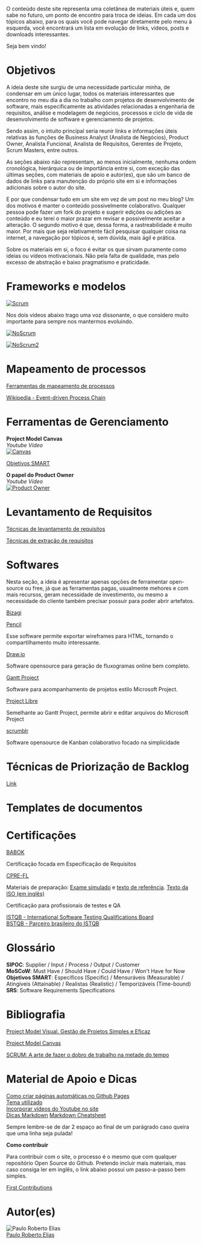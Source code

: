 O conteúdo deste site representa uma coletânea de materiais úteis e, quem sabe no futuro, um ponto de encontro para troca de ideias. Em cada um dos tópicos abaixo, para os quais você pode navegar diretamente pelo menu à esquerda, você encontrará um lista em evolução de links, vídeos, posts e downloads interessantes.  

Seja bem vindo!  

# Objetivos

A ideia deste site surgiu de uma necessidade particular minha, de condensar em um único lugar, todos os materiais interessantes que encontro no meu dia a dia no trabalho com projetos de desenvolvimento de software, mais especificamente as atividades relacionadas a engenharia de requisitos, análise e modelagem de negócios, processos e ciclo de vida de desenvolvimento de software e gerenciamento de projetos.  

Sendo assim, o intuito principal seria reunir links e informações úteis relativas às funções de Business Analyst (Analista de Negócios), Product Owner, Analista Funcional, Analista de Requisitos, Gerentes de Projeto, Scrum Masters, entre outros.  

As seções abaixo não representam, ao menos inicialmente, nenhuma ordem cronológica, hierárquica ou de importância entre si, com exceção das últimas seções, com materiais de apoio e autor(es), que são um banco de dados de links para manutenção do próprio site em si e informações adicionais sobre o autor do site. 

E por que condensar tudo em um site em vez de um post no meu blog? Um dos motivos é manter o conteúdo possivelmente colaborativo. Qualquer pessoa pode fazer um fork do projeto e sugerir edições ou adições ao conteúdo e eu terei o maior prazar em revisar e possivelmente aceitar a alteração. O segundo motivo é que, dessa forma, a rastreabilidade é muito maior. Por mais que seja relativamente fácil pesquisar qualquer coisa na internet, a navegação por tópicos é, sem dúvida, mais ágil e prática.

Sobre os materiais em si, o foco é evitar os que sirvam puramente como ideias ou vídeos motivacionais. Não pela falta de qualidade, mas pelo excesso de abstração e baixo pragmatismo e praticidade.

# Frameworks e modelos

[![Scrum](http://img.youtube.com/vi/s4thQcgLCqk/0.jpg)](http://www.youtube.com/watch?v=s4thQcgLCqk "Scrum") 

Nos dois vídeos abaixo trago uma voz dissonante, o que considero muito importante para sempre nos mantermos evoluindo.  

[![NoScrum](http://img.youtube.com/vi/xjjX3R2WuoM/0.jpg)](http://www.youtube.com/watch?v=xjjX3R2WuoM "NoScrum")  

[![NoScrum2](http://img.youtube.com/vi/6S94h3xSbnI/0.jpg)](https://www.youtube.com/watch?v=6S94h3xSbnI "NoScrum2")  

# Mapeamento de processos

[Ferramentas de mapeamento de processos](https://www.lecom.com.br/blog/ferramentas-para-mapear-processos/)

[Wikipedia - Event-driven Process Chain](https://en.wikipedia.org/wiki/Event-driven_process_chain)

# Ferramentas de Gerenciamento

**Project Model Canvas**  
_Youtube Vídeo_  
[![Canvas](http://img.youtube.com/vi/lNfHODEQ-c8/0.jpg)](http://www.youtube.com/watch?v=lNfHODEQ-c8 "Canvas")  

[Objetivos SMART](https://www.portal-gestao.com/artigos/6197-o-que-s%C3%A3o-objectivos-smart.html)

**O papel do Product Owner**  
_Youtube Vídeo_  
[![Product Owner](http://img.youtube.com/vi/7lhnYbmovb4/0.jpg)](http://www.youtube.com/watch?v=7lhnYbmovb4 "Product Owner")

# Levantamento de Requisitos

[Técnicas de levantamento de requisitos](https://www.devmedia.com.br/tecnicas-para-levantamento-de-requisitos/9151)

[Técnicas de extração de requisitos](https://www.tiespecialistas.com.br/tecnicas-de-extracao-de-requisitos/)

# Softwares

Nesta seção, a ideia é apresentar apenas opções de ferramentar open-source ou free, já que as ferramentas pagas, usualmente mehores e com mais recursos, geram necessidade de investimento, ou mesmo a necessidade do cliente também precisar possuir para poder abrir artefatos.

[Bizagi](https://portal.bizagi.com//en/download-modeler-confirmation?dwl=d40fb20ffc91a0cbb20cb8f7c328a52ff42ff11d)

[Pencil](https://pencil.evolus.vn/)

Esse software permite exportar wireframes para HTML, tornando o compartilhamento muito interessante.  

[Draw.io](https://www.draw.io/)  

Software opensource para geração de fluxogramas online bem completo.  

[Gantt Project](https://www.ganttproject.biz/download/free)  

Software para acompanhamento de projetos estilo Microsoft Project.  

[Project Libre](https://www.projectlibre.com/product/projectlibre-open-source)  

Semelhante ao Gantt Project, permite abrir e editar arquivos do Microsoft Project

[scrumblr](https://github.com/aliasaria/scrumblr)  

Software opensource de Kanban colaborativo focado na simplicidade

# Técnicas de Priorização de Backlog

[Link](https://imasters.com.br/devsecops/algumas-tecnicas-de-priorizacao-do-backlog)  

# Templates de documentos  

# Certificações

[BABOK](http://www.iiba.org.br/index.php/consultar/44-certificacao)

Certificação focada em Especificação de Requisitos

[CPRE-FL](https://www.abramti.org.br/abramti/certificacoes) 

Materiais de preparação: [Exame simulado](http://ibqts.com.br/uploads/conteudo/53/04-IREB_CPRE_FL_Exame%20Simulado_Set_BR_2012-Public_V1_4%20oficial%2020160712.pdf) e [texto de referência](https://www.abramti.org.br/sites/default/files/arquivos/ireb_cpre_syllabus_fl_pt.pdf). [Texto da ISO (em inglês)](https://edisciplinas.usp.br/pluginfile.php/1077344/mod_folder/content/0/iso-iec-ieee-29148-2011.pdf?forcedownload=1)  


Certificação para profissionais de testes e QA

[ISTQB - International Software Testing Qualifications Board](https://www.istqb.org/certification-path-root/istqb-certification-product-portfolio.html)  
[BSTQB - Parceiro brasileiro do ISTQB](https://www.bstqb.org.br/sobre-certificacao)  

# Glossário

**SIPOC**: Supplier / Input / Process / Output / Customer  
**MoSCoW**: Must Have / Should Have / Could Have / Won't Have for Now  
**Objetivos SMART**: Específicos (Specific) / Mensuráveis (Measurable) / Atingíveis (Attainable) / Realistas (Realistic) / Temporizáveis (Time-bound)  
**SRS**: Software Requirements Specifications  

# Bibliografia

[Project Model Visual. Gestão de Projetos Simples e Eficaz](https://www.amazon.com.br/Visual-Project-Gest%C3%A3o-Projetos-Simples/dp/8547204989?tag=goog0ef-20&smid=A1ZZFT5FULY4LN&ascsubtag=go_729680143_34002717090_172477348789_aud-519888259198:pla-452222928197_c_)  

[Project Model Canvas](https://www.amazon.com.br/Project-model-Canvas-Finocchio-J%C3%BAnior/dp/8535274561?tag=goog0ef-20&smid=A1ZZFT5FULY4LN&ascsubtag=go_726685122_50066927923_242623737002_aud-519888259198:pla-590093322472_c_)  

[SCRUM: A arte de fazer o dobro de trabalho na metade do tempo](https://www.amazon.com.br/SCRUM-fazer-dobro-trabalho-metade-ebook/dp/B01N0QKCL5?tag=goog0ef-20&smid=A18CNA8NWQSYHH&ascsubtag=go_1366271959_58245915327_265589414315_pla-616317515735_c_)  

# Material de Apoio e Dicas

[Como criar páginas automáticas no Github Pages](https://nicolas-van.github.io/easy-markdown-to-github-pages/)  
[Tema utilizado](https://github.com/pages-themes/leap-day)  
[Incorporar vídeos do Youtube no site](http://embedyoutube.org/)  
[Dicas Markdown](https://blog.da2k.com.br/2015/02/08/aprenda-markdown/)
[Markdown Cheatsheet](https://github.com/adam-p/markdown-here/wiki/Markdown-Cheatsheet)

Sempre lembre-se de dar 2 espaço ao final de um parágrado caso queira que uma linha seja pulada!  

**Como contribuir**

Para contribuir com o site, o processo é o mesmo que com qualquer repositório Open Source do Github. Pretendo incluir mais materiais, mas caso consiga ler em inglês, o link abaixo possui um passo-a-passo bem simples.  

[First Contributions](https://github.com/PRElias/first-contributions)

# Autor(es)

![Paulo Roberto Elias](https://paulorobertoelias.com.br/img/profile.png)  
[Paulo Roberto Elias](https://paulorobertoelias.com.br)
